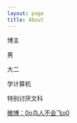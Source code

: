 ```yaml
---
layout: page
title: About
---
```

博主

男

大二

学计算机

特别讨厌文科


[微博：0o鸟人不会飞o0](http://weibo.com/p/1005051795459455)

